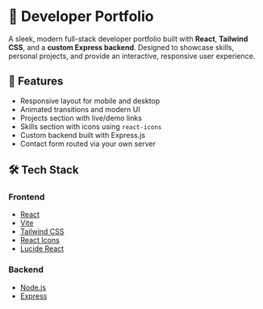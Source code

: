 # 🧠 Developer Portfolio

A sleek, modern full-stack developer portfolio built with **React**, **Tailwind CSS**, and a **custom Express backend**. Designed to showcase skills, personal projects, and provide an interactive, responsive user experience.

## 🚀 Features

- Responsive layout for mobile and desktop
- Animated transitions and modern UI
- Projects section with live/demo links
- Skills section with icons using `react-icons`
- Custom backend built with Express.js
- Contact form routed via your own server 

## 🛠️ Tech Stack

### Frontend
- [React](https://reactjs.org/)
- [Vite](https://vitejs.dev/)
- [Tailwind CSS](https://tailwindcss.com/)
- [React Icons](https://react-icons.github.io/react-icons/)
- [Lucide React](https://lucide.dev/)

### Backend
- [Node.js](https://nodejs.org/)
- [Express](https://expressjs.com/)


